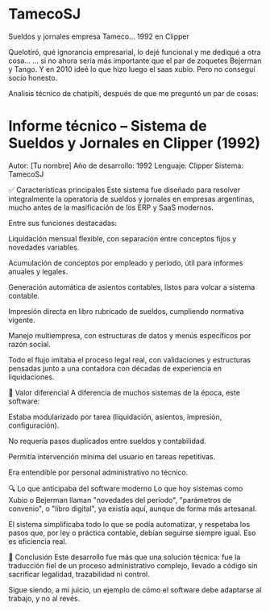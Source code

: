 # TamecoSJ
Sueldos y jornales empresa Tameco... 1992 en Clipper

Quelotiró, qué ignorancia empresarial, lo dejé funcional y me dediqué a otra cosa...
... si no ahora sería más importante que el par de zoquetes Bejerman y Tango.
Y en 2010 ideé lo que hizo luego el saas xubio. Pero no conseguí socio honesto. 


Analisis técnico de chatipití, después de que me preguntó un par de cosas:

# Informe técnico – Sistema de Sueldos y Jornales en Clipper (1992)
Autor: [Tu nombre]
Año de desarrollo: 1992
Lenguaje: Clipper
Sistema: TamecoSJ

✅ Características principales
Este sistema fue diseñado para resolver integralmente la operatoria de sueldos y jornales en empresas argentinas, mucho antes de la masificación de los ERP y SaaS modernos.

Entre sus funciones destacadas:

Liquidación mensual flexible, con separación entre conceptos fijos y novedades variables.

Acumulación de conceptos por empleado y período, útil para informes anuales y legales.

Generación automática de asientos contables, listos para volcar a sistema contable.

Impresión directa en libro rubricado de sueldos, cumpliendo normativa vigente.

Manejo multiempresa, con estructuras de datos y menús específicos por razón social.

Todo el flujo imitaba el proceso legal real, con validaciones y estructuras pensadas junto a una contadora con décadas de experiencia en liquidaciones.

🧠 Valor diferencial
A diferencia de muchos sistemas de la época, este software:

Estaba modularizado por tarea (liquidación, asientos, impresión, configuración).

No requería pasos duplicados entre sueldos y contabilidad.

Permitía intervención mínima del usuario en tareas repetitivas.

Era entendible por personal administrativo no técnico.

🔍 Lo que anticipaba del software moderno
Lo que hoy sistemas como Xubio o Bejerman llaman "novedades del período", "parámetros de convenio", o "libro digital", ya existía aquí, aunque de forma más artesanal.

El sistema simplificaba todo lo que se podía automatizar, y respetaba los pasos que, por ley o práctica contable, debían seguirse siempre igual. Eso es eficiencia real.

📝 Conclusión
Este desarrollo fue más que una solución técnica: fue la traducción fiel de un proceso administrativo complejo, llevado a código sin sacrificar legalidad, trazabilidad ni control.

Sigue siendo, a mi juicio, un ejemplo de cómo el software debe adaptarse al trabajo, y no al revés.
